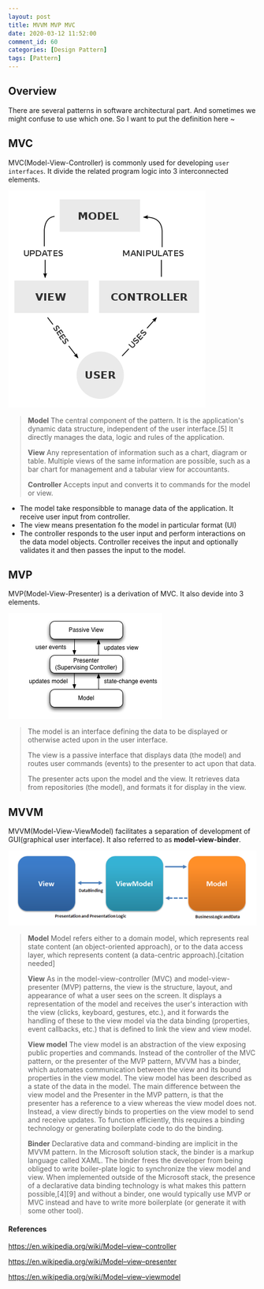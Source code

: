 ```yaml
---
layout: post
title: MVVM MVP MVC
date: 2020-03-12 11:52:00
comment_id: 60
categories: [Design Pattern]
tags: [Pattern]
---
```


## Overview

There are several patterns in software architectural part. And sometimes we might confuse to use which one. So I want to put the definition here ~

## MVC

MVC(Model-View-Controller) is commonly used for developing `user interfaces`. It divide the related program logic into 3 interconnected elements.

![MVC](/images/2020-03-12-MVVM-MVP-MVC/MVC.png)

> **Model**
> The central component of the pattern. It is the application's dynamic data structure, independent of the user interface.[5] It directly manages the data, logic and rules of the application.
>
> **View**
> Any representation of information such as a chart, diagram or table. Multiple views of the same information are possible, such as a bar chart for management and a tabular view for accountants.
> 
> **Controller**
> Accepts input and converts it to commands for the model or view.

- The model take responsibble to manage data of the application. It receive user input from controller.
- The view means presentation fo the model in particular format (UI)
- The controller responds to the user input and perform interactions on the data model objects. Controller receives the input and optionally validates it and then passes the input to the model.

## MVP

MVP(Model-View-Presenter) is a derivation of MVC. It also devide into 3 elements.

![MVP](/images/2020-03-12-MVVM-MVP-MVC/MVP.png)

> The model is an interface defining the data to be displayed or otherwise acted upon in the user interface.
>
> The view is a passive interface that displays data (the model) and routes user commands (events) to the presenter to act upon that data.
> 
> The presenter acts upon the model and the view. It retrieves data from repositories (the model), and formats it for display in the view.

## MVVM

MVVM(Model-View-ViewModel) facilitates a separation of development of GUI(graphical user interface). It also referred to as **model-view-binder**.

![MVVM](/images/2020-03-12-MVVM-MVP-MVC/MVVM.png)

> **Model**
Model refers either to a domain model, which represents real state content (an object-oriented approach), or to the data access layer, which represents content (a data-centric approach).[citation needed]
>
> **View**
As in the model-view-controller (MVC) and model-view-presenter (MVP) patterns, the view is the structure, layout, and appearance of what a user sees on the screen. It displays a representation of the model and receives the user's interaction with the view (clicks, keyboard, gestures, etc.), and it forwards the handling of these to the view model via the data binding (properties, event callbacks, etc.) that is defined to link the view and view model.
>
> **View model**
The view model is an abstraction of the view exposing public properties and commands. Instead of the controller of the MVC pattern, or the presenter of the MVP pattern, MVVM has a binder, which automates communication between the view and its bound properties in the view model. The view model has been described as a state of the data in the model.
The main difference between the view model and the Presenter in the MVP pattern, is that the presenter has a reference to a view whereas the view model does not. Instead, a view directly binds to properties on the view model to send and receive updates. To function efficiently, this requires a binding technology or generating boilerplate code to do the binding.
>
> **Binder**
Declarative data and command-binding are implicit in the MVVM pattern. In the Microsoft solution stack, the binder is a markup language called XAML. The binder frees the developer from being obliged to write boiler-plate logic to synchronize the view model and view. When implemented outside of the Microsoft stack, the presence of a declarative data binding technology is what makes this pattern possible,[4][9] and without a binder, one would typically use MVP or MVC instead and have to write more boilerplate (or generate it with some other tool).

#### References

<https://en.wikipedia.org/wiki/Model–view–controller>

<https://en.wikipedia.org/wiki/Model–view–presenter>

<https://en.wikipedia.org/wiki/Model–view–viewmodel>